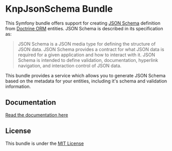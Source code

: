 KnpJsonSchema Bundle
=====================

This Symfony bundle offers support for creating [JSON Schema](http://json-schema.org) definition from [Doctrine ORM](http://www.doctrine-project.org/projects/orm.html) entities.  JSON Schema is described in its specification as:

> JSON Schema is a JSON media type for defining the structure of JSON data. JSON Schema provides a contract for what JSON data is required for a given application and how to interact with it. JSON Schema is intended to define validation, documentation, hyperlink navigation, and interaction control of JSON data.

This bundle provides a service which allows you to generate JSON Schema based on the metadata for your entities, including it's schema and validation information.

Documentation
-------------
[Read the documentation here](http://knplabs.github.com/KnpJsonSchemaBundle/)

License
-------
This bundle is under the [MIT License](LICENSE)
